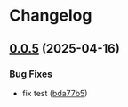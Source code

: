 # Changelog

## [0.0.5](https://github.com/bjorand/gopher-lua/compare/v0.0.4...v0.0.5) (2025-04-16)


### Bug Fixes

* fix test ([bda77b5](https://github.com/bjorand/gopher-lua/commit/bda77b5841e3efbb05f3073ca16e1581292a9a80))
